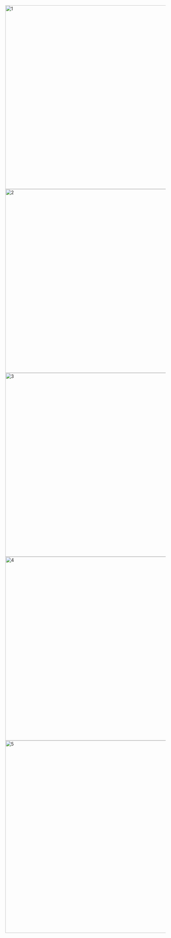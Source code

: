 

<img width="576" alt="1" src="https://user-images.githubusercontent.com/86296198/128527597-1ad0179b-159a-430c-9bb8-7a08f5ed1d71.png">
<img width="576" alt="2" src="https://user-images.githubusercontent.com/86296198/128527850-f6c5c9e5-5153-41c3-969e-f9653a711d17.png">
<img width="576" alt="3" src="https://user-images.githubusercontent.com/86296198/128527854-6f52ba82-5f33-4813-9862-e32e8a37a815.png">
<img width="576" alt="4" src="https://user-images.githubusercontent.com/86296198/128527857-90094dde-945f-4a2e-8d90-f6fa2a22c85a.png">
<img width="603" alt="5" src="https://user-images.githubusercontent.com/86296198/128527859-9a3e7157-a903-4e45-a00e-671823bf820b.png">
